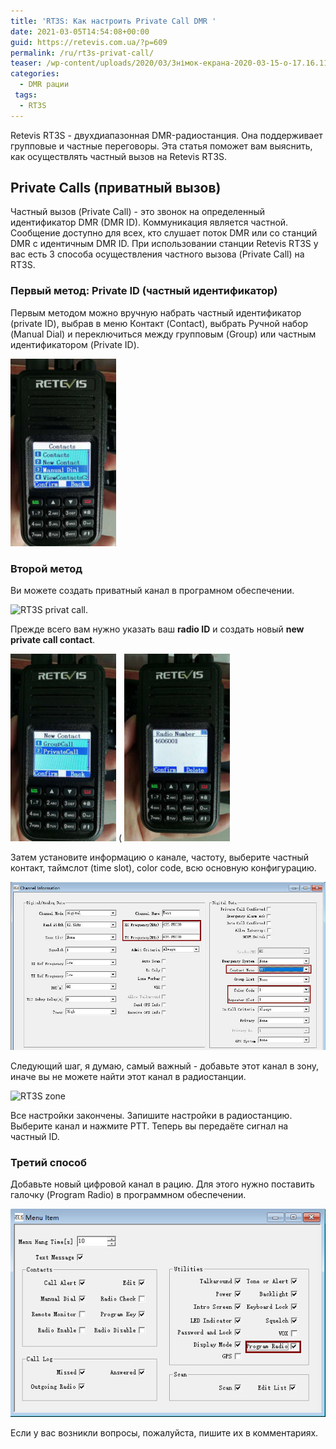 ```yaml
---
title: 'RT3S: Как настроить Private Call DMR '
date: 2021-03-05T14:54:08+00:00
guid: https://retevis.com.ua/?p=609
permalink: /ru/rt3s-privat-call/
teaser: /wp-content/uploads/2020/03/Знімок-екрана-2020-03-15-о-17.16.11.png
categories:
  - DMR рации
 tags:
  - RT3S
---
```

Retevis RT3S - двухдиапазонная DMR-радиостанция. Она поддерживает групповые и частные переговоры. Эта статья поможет вам выяснить, как осуществлять частный вызов на Retevis RT3S.

## Private Calls (приватный вызов)

Частный вызов (Private Call) - это звонок на определенный идентификатор DMR (DMR ID). Коммуникация является частной. Сообщение доступно для всех, кто слушает поток DMR или со станций DMR с идентичным DMR ID. При использовании станции Retevis RT3S у вас есть 3 способа осуществления частного вызова (Private Call) на RT3S.

### Первый метод: Private ID (частный идентификатор)
Первым методом можно вручную набрать частный идентификатор (private ID), выбрав в меню Контакт (Contact), выбрать Ручной набор (Manual Dial) и переключиться между групповым (Group) или частным идентификатором (Private ID).

![RT3S настройка контактов](/wp-content/uploads/2020/03/Private-call-on-RT3S-Cherry-169x300.jpg)

### Второй метод
Ви можете создать приватный канал в програмном обеспечении.

![RT3S privat call.](https://retevis.com.ua/wp-content/uploads/2020/03/Retevis-RT3S-Private-call-on-software-1.jpg)

Прежде всего вам нужно указать ваш **radio ID** и создать новый **new private call contact**.

![Retevis RT3s Privat Call](/wp-content/uploads/2020/03/Private-call-set-on-Retevis-RT3S-Cherry-169x300.jpg)
(
![RT3S privat call](/wp-content/uploads/2020/03/private-call-number-on-Retevis-RT3S-169x300.jpg)

Затем установите информацию о канале, частоту, выберите частный контакт, таймслот (time slot), color code, всю основную конфигурацию.

![Ретевис RT3S (приватный вызов)](/wp-content/uploads/2020/03/retevis-rt3s-private-call-channel-setting.jpg)

Следующий шаг, я думаю, самый важный - добавьте этот канал в зону, иначе вы не можете найти этот канал в радиостанции.

![RT3S zone](https://retevis.com.ua/wp-content/uploads/2020/03/retevis-rt3s-zone-setting.jpg)

Все настройки закончены. Запишите настройки в радиостанцию. Выберите канал и нажмите PTT. Теперь вы передаёте сигнал на частный ID.

### Третий способ
Добавьте новый цифровой канал в рацию. Для этого нужно поставить галочку (Program Radio) в программном обеспечении.

![RT3S вкл Program radio](/wp-content/uploads/2020/03/retevis-rt3s-program-radio-setting.jpg)

Если у вас возникли вопросы, пожалуйста, пишите их в комментариях.
